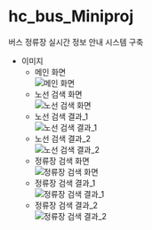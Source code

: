 # hc_bus_Miniproj
버스 정류장 실시간 정보 안내 시스템 구축<br>
+ 이미지<br>
  - 메인 화면<br>
  ![메인 화면]()
  - 노선 검색 화면<br>
  ![노선 검색 화면]()
  - 노선 검색 결과_1<br>
  ![노선 검색 결과_1]()
  - 노선 검색 결과_2<br>
  ![노선 검색 결과_2]()
  - 정류장 검색 화면<br>
  ![정류장 검색 화면]()
  - 정류장 검색 결과_1<br>
  ![정류장 검색 결과_1]()
  - 정류장 검색 결과_2<br>
  ![정류장 검색 결과_2]()
